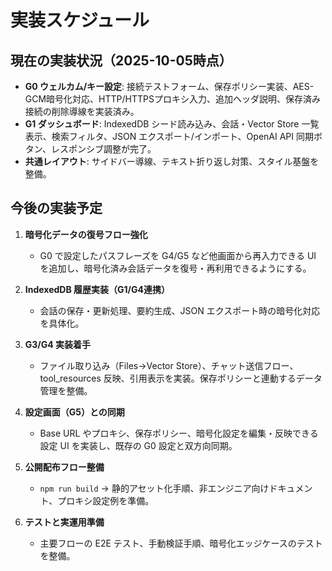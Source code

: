 # 実装スケジュール

## 現在の実装状況（2025-10-05時点）
- **G0 ウェルカム/キー設定**: 接続テストフォーム、保存ポリシー実装、AES-GCM暗号化対応、HTTP/HTTPSプロキシ入力、追加ヘッダ説明、保存済み接続の削除導線を実装済み。
- **G1 ダッシュボード**: IndexedDB シード読み込み、会話・Vector Store 一覧表示、検索フィルタ、JSON エクスポート/インポート、OpenAI API 同期ボタン、レスポンシブ調整が完了。
- **共通レイアウト**: サイドバー導線、テキスト折り返し対策、スタイル基盤を整備。

## 今後の実装予定
1. **暗号化データの復号フロー強化**
   - G0 で設定したパスフレーズを G4/G5 など他画面から再入力できる UI を追加し、暗号化済み会話データを復号・再利用できるようにする。

2. **IndexedDB 履歴実装（G1/G4連携）**
   - 会話の保存・更新処理、要約生成、JSON エクスポート時の暗号化対応を具体化。

3. **G3/G4 実装着手**
   - ファイル取り込み（Files→Vector Store）、チャット送信フロー、tool_resources 反映、引用表示を実装。保存ポリシーと連動するデータ管理を整備。

4. **設定画面（G5）との同期**
   - Base URL やプロキシ、保存ポリシー、暗号化設定を編集・反映できる設定 UI を実装し、既存の G0 設定と双方向同期。

5. **公開配布フロー整備**
   - `npm run build` → 静的アセット化手順、非エンジニア向けドキュメント、プロキシ設定例を準備。

6. **テストと実運用準備**
   - 主要フローの E2E テスト、手動検証手順、暗号化エッジケースのテストを整備。
